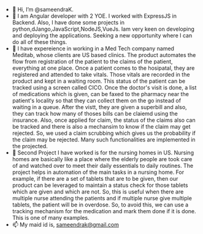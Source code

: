 - 👋 Hi, I’m @sameendraK.
- 👀 I am Angular developer with 2 YOE. I worked with ExpressJS in Backend. Also, I have done some projects in python,dJango,JavaScript,NodeJS,VueJs. Iam very keen on developing and deploying the applications. Seeking a new opportunity where I can do all of these things.
- 🌱 I have expereience in working in a Med Tech company named Meditab, whose clients are US based clinics. The product automates the flow from registration of the patient to the claims of the patient, everything at one place. Once a patient comes to the hosipatal, they are registered and attended to take vitals. Those vitals are recorded in the product and kept in a waiting room. This status of the patient can be tracked using a screen called CICO. Once the doctor's visit is done, a list of medications which is given, can be faxed to the pharmacy near the patient's locality so that they can collect them on the go instead of waiting in a queue. After the vistt, they are given a superbill and also, they can track how many of thoses bills can be claiemd using the insurance. Also, once applied for claim, the status of the claims also can be tracked and there is also a mechansim to know if the claim may get rejected. So, we used a claim scrubbing which gives us the probability if the claim may be rejected. Many such functionalities are implemented in the projected.
- 💞️ Second Project I have worked is for the nursing homes in US. Nursing homes are basically like a place where the elderly people are took care of and watched over to meet their daily essentials to daily routines. The project helps in automation of the main tasks in a nursing home. For example, if there are a set of tablets that are to be given, then our product can be leveraged to maintain a status check for those tablets which are given and which are not. So, this is useful when there are multiple nurse attending the patients and if multiple nurse give multiple tablets, the patient will be in overdose. So, to avoid this, we can use a tracking mechanism for the medication and mark them done if it is done. This is one of many examples.
- 📫 My maid id is, sameendrak@gmail.com

<!---
sameendraK/sameendraK is a ✨ special ✨ repository because its `README.md` (this file) appears on your GitHub profile.
You can click the Preview link to take a look at your changes.
--->
